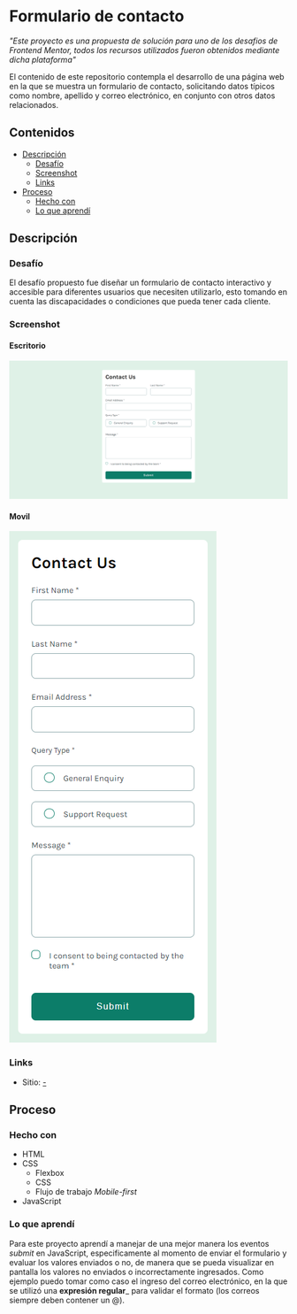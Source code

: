 # Formulario de contacto

_"Este proyecto es una propuesta de solución para uno de los desafios de Frontend Mentor, todos los recursos utilizados fueron obtenidos mediante dicha plataforma"_

El contenido de este repositorio contempla el desarrollo de una página web en la que se muestra un formulario de contacto, solicitando datos típicos como nombre, apellido y correo electrónico, en conjunto con otros datos relacionados.

## Contenidos

- [Descripción](#descripción)
  - [Desafío](#desafío)
  - [Screenshot](#screenshot)
  - [Links](#links)
- [Proceso](#proceso)
  - [Hecho con](#hecho-con)
  - [Lo que aprendí](#lo-que-aprendí)

## Descripción

### Desafío

El desafío propuesto fue diseñar un formulario de contacto interactivo y accesible para diferentes usuarios que necesiten utilizarlo, esto tomando en cuenta las discapacidades o condiciones que pueda tener cada cliente.

### Screenshot

#### Escritorio
![](./assets/images/example-desktop.png)

#### Movil
![](./assets/images/example-mobile.png)


### Links

- Sitio: [-](#)

## Proceso

### Hecho con

- HTML
- CSS
  - Flexbox
  - CSS
  - Flujo de trabajo _Mobile-first_
- JavaScript

### Lo que aprendí

Para este proyecto aprendí a manejar de una mejor manera los eventos _submit_ en JavaScript, especificamente al momento de enviar el formulario y evaluar los valores enviados o no, de manera que se pueda visualizar en pantalla los valores no enviados o incorrectamente ingresados. Como ejemplo puedo tomar como caso el ingreso del correo electrónico, en la que se utilizó una __expresión regular___ para validar el formato (los correos siempre deben contener un @).